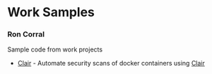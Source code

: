 # Work Samples

### Ron Corral

Sample code from work projects

- [Clair](https://github.com/ronnycorral/Work-Samples/tree/master/clair/) - Automate security scans of docker containers using [Clair](https://github.com/quay/clair/)
